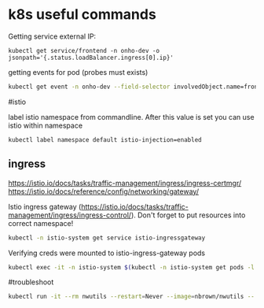 # k8s useful commands

Getting service external IP:
```
kubectl get service/frontend -n onho-dev -o jsonpath='{.status.loadBalancer.ingress[0].ip}'
```


getting events for pod (probes must exists)
```bash
kubectl get event -n onho-dev --field-selector involvedObject.name=frontend-57dbc9d845-tv4kg
```



#istio

label istio namespace from commandline. After this value is set you can use istio within namespace
```
kubectl label namespace default istio-injection=enabled
```

## ingress 
https://istio.io/docs/tasks/traffic-management/ingress/ingress-certmgr/
https://istio.io/docs/reference/config/networking/gateway/


Istio ingress gateway (https://istio.io/docs/tasks/traffic-management/ingress/ingress-control/). Don't forget to put resources into correct namespace! 
```bash
kubectl -n istio-system get service istio-ingressgateway
```

Verifying creds were mounted to istio-ingress-gateway pods
```bash
kubectl exec -it -n istio-system $(kubectl -n istio-system get pods -l istio=ingressgateway -o jsonpath='{.items[0].metadata.name}') -- ls -al /etc/istio/ingressgateway-certs
```




#troubleshoot
```bash
kubectl run -it --rm nwutils --restart=Never --image=nbrown/nwutils -- nslookup rabbit-mq.onho-dev
```